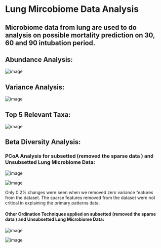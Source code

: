 # Lung Mircobiome Data Analysis

## Microbiome data from lung are used to do analysis on possible mortality prediction on 30, 60 and 90 intubation period. 


## Abundance Analysis: 

![image](https://github.com/user-attachments/assets/49a1f578-eb95-45f6-9df5-4584d8a7f37f)


## Variance Analysis: 

![image](https://github.com/user-attachments/assets/4b23fc5d-b1de-4527-a380-cb08076bdf1b)

## Top 5 Relevant Taxa: 

![image](https://github.com/user-attachments/assets/b93a4a3c-08f3-4a53-bc3a-9bfcef506696)

## Beta Diversity Analysis:

### PCoA Analysis for subsetted (removed the sparse data ) and Unsubsetted Lung Microbiome Data:

![image](https://github.com/user-attachments/assets/d20260af-4dc3-4c4f-9bf2-dbb08d7417df)

![image](https://github.com/user-attachments/assets/f98fa6ac-f05c-4359-a77e-e04f5a4568d3)

Only 0.2%  changes were seen when we removed zero variance features from the dataset.
The sparse features removed from the dataset were not critical in explaining the primary patterns data.

#### Other Ordination Techniques applied on subsetted (removed the sparse data ) and Unsubsetted Lung Microbiome Data: 

![image](https://github.com/user-attachments/assets/b4f4d0b0-0ac0-410e-af0a-9af148fa7556)

![image](https://github.com/user-attachments/assets/fc7c31c2-12b0-44c9-a139-f747f57d6309)


